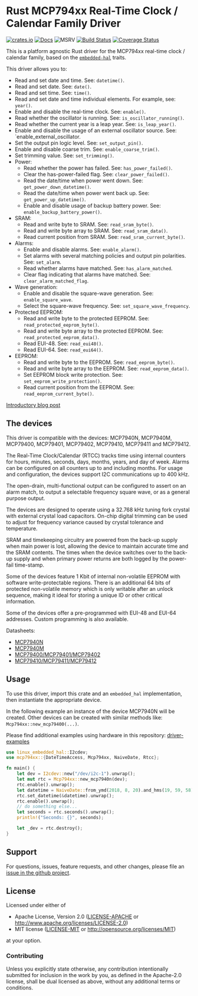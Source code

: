 # Rust MCP794xx Real-Time Clock / Calendar Family Driver

[![crates.io](https://img.shields.io/crates/v/mcp794xx.svg)](https://crates.io/crates/mcp794xx)
[![Docs](https://docs.rs/mcp794xx/badge.svg)](https://docs.rs/mcp794xx)
![MSRV](https://img.shields.io/badge/rustc-1.31+-blue.svg)
[![Build Status](https://github.com/eldruin/mcp794xx-rs/workflows/Build/badge.svg)](https://github.com/eldruin/mcp794xx-rs/actions?query=workflow%3ABuild)
[![Coverage Status](https://coveralls.io/repos/eldruin/mcp794xx-rs/badge.svg?branch=master)](https://coveralls.io/r/eldruin/mcp794xx-rs?branch=master)

This is a platform agnostic Rust driver for the MCP794xx real-time clock
/ calendar family, based on the [`embedded-hal`] traits.

[`embedded-hal`]: https://github.com/rust-embedded/embedded-hal

This driver allows you to:
  - Read and set date and time. See: `datetime()`.
  - Read and set date. See: `date()`.
  - Read and set time. See: `time()`.
  - Read and set date and time individual elements. For example, see: `year()`.
  - Enable and disable the real-time clock. See: `enable()`.
  - Read whether the oscillator is running. See: `is_oscillator_running()`.
  - Read whether the current year is a leap year. See: `is_leap_year()`.
  - Enable and disable the usage of an external oscillator source. See: `enable_external_oscillator.
  - Set the output pin logic level. See: `set_output_pin()`.
  - Enable and disable coarse trim. See: `enable_coarse_trim()`.
  - Set trimming value. See: `set_trimming()`.
  - Power:
      - Read whether the power has failed. See: `has_power_failed()`.
      - Clear the has-power-failed flag. See: `clear_power_failed()`.
      - Read the date/time when power went down. See: `get_power_down_datetime()`.
      - Read the date/time when power went back up. See: `get_power_up_datetime()`.
      - Enable and disable usage of backup battery power. See: `enable_backup_battery_power()`.
  - SRAM:
      - Read and write byte to SRAM. See: `read_sram_byte()`.
      - Read and write byte array to SRAM. See: `read_sram_data()`.
      - Read current position from SRAM. See: `read_sram_current_byte()`.
  - Alarms:
      - Enable and disable alarms. See: `enable_alarm()`.
      - Set alarms with several matching policies and output pin polarities. See: `set_alarm`.
      - Read whether alarms have matched. See: `has_alarm_matched`.
      - Clear flag indicating that alarms have matched. See: `clear_alarm_matched_flag`.
  - Wave generation:
      - Enable and disable the square-wave generation. See: `enable_square_wave`.
      - Select the square-wave frequency. See: `set_square_wave_frequency`.
  - Protected EEPROM:
      - Read and write byte to the protected EEPROM. See: `read_protected_eeprom_byte()`.
      - Read and write byte array to the protected EEPROM. See: `read_protected_eeprom_data()`.
      - Read EUI-48. See: `read_eui48()`.
      - Read EUI-64. See: `read_eui64()`.
  - EEPROM:
      - Read and write byte to the EEPROM. See: `read_eeprom_byte()`.
      - Read and write byte array to the EEPROM. See: `read_eeprom_data()`.
      - Set EEPROM block write protection. See: `set_eeprom_write_protection()`.
      - Read current position from the EEPROM. See: `read_eeprom_current_byte()`.

[Introductory blog post](https://blog.eldruin.com/mcp794xx-real-time-clock-rtc-driver-in-rust/)

## The devices

This driver is compatible with the devices: MCP7940N, MCP7940M, MCP79400, MCP79401, MCP79402, MCP79410, MCP79411 and MCP79412.

The Real-Time Clock/Calendar (RTCC) tracks time using internal counters for hours, minutes, seconds, days, months, years, and day of week. Alarms can be configured on all counters up to and including months. For usage and configuration, the devices support I2C communications up to 400 kHz.

The open-drain, multi-functional output can be configured to assert on an alarm match, to output a selectable frequency square wave, or as a general purpose output.

The devices are designed to operate using a 32.768 kHz tuning fork crystal with external crystal load capacitors. On-chip digital trimming can be used to adjust for frequency variance caused by crystal tolerance and temperature.

SRAM and timekeeping circuitry are powered from the back-up supply when main power is lost, allowing the device to maintain accurate time and the SRAM contents. The times when the device switches over to the back-up supply and when primary power returns are both logged by the power-fail time-stamp.

Some of the devices feature 1 Kbit of internal non-volatile EEPROM with software write-protectable regions. There is an additional 64 bits of protected non-volatile memory which is only writable after an unlock sequence, making it ideal for storing a unique ID or other critical information.

Some of the devices offer a pre-programmed with EUI-48 and EUI-64 addresses. Custom programming is also available.

Datasheets:
- [MCP7940N](http://ww1.microchip.com/downloads/en/DeviceDoc/20005010F.pdf)
- [MCP7940M](http://ww1.microchip.com/downloads/en/DeviceDoc/20002292B.pdf)
- [MCP79400/MCP79401/MCP79402](http://ww1.microchip.com/downloads/en/DeviceDoc/MCP79400-MCP79401-MCP79402-Data-Sheet-20005009G.pdf)
- [MCP79410/MCP79411/MCP79412](http://ww1.microchip.com/downloads/en/DeviceDoc/20002266H.pdf)

## Usage

To use this driver, import this crate and an `embedded_hal` implementation,
then instantiate the appropriate device.

In the following example an instance of the device MCP7940N will be created.
Other devices can be created with similar methods like:
`Mcp794xx::new_mcp79400(...)`.

Please find additional examples using hardware in this repository: [driver-examples]

[driver-examples]: https://github.com/eldruin/driver-examples

```rust
use linux_embedded_hal::I2cdev;
use mcp794xx::{DateTimeAccess, Mcp794xx, NaiveDate, Rtcc};

fn main() {
    let dev = I2cdev::new("/dev/i2c-1").unwrap();
    let mut rtc = Mcp794xx::new_mcp7940n(dev);
    rtc.enable().unwrap();
    let datetime = NaiveDate::from_ymd(2018, 8, 20).and_hms(19, 59, 58);
    rtc.set_datetime(&datetime).unwrap();
    rtc.enable().unwrap();
    // do something else...
    let seconds = rtc.seconds().unwrap();
    println!("Seconds: {}", seconds);

    let _dev = rtc.destroy();
}
```

## Support

For questions, issues, feature requests, and other changes, please file an
[issue in the github project](https://github.com/eldruin/mcp794xx-rs/issues).

## License

Licensed under either of

 * Apache License, Version 2.0 ([LICENSE-APACHE](LICENSE-APACHE) or
   http://www.apache.org/licenses/LICENSE-2.0)
 * MIT license ([LICENSE-MIT](LICENSE-MIT) or
   http://opensource.org/licenses/MIT)

at your option.

### Contributing

Unless you explicitly state otherwise, any contribution intentionally submitted
for inclusion in the work by you, as defined in the Apache-2.0 license, shall
be dual licensed as above, without any additional terms or conditions.
